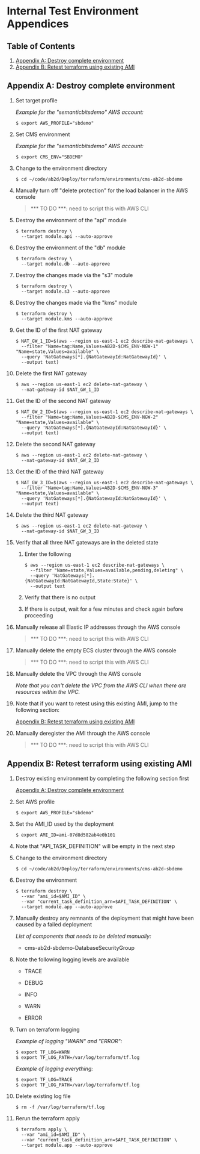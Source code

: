# Internal Test Environment Appendices

## Table of Contents

1. [Appendix A: Destroy complete environment](#appendix-bb-destroy-complete-environment)
1. [Appendix B: Retest terraform using existing AMI](#appendix-aa-retest-terraform-using-existing-ami)

## Appendix A: Destroy complete environment

1. Set target profile

   *Example for the "semanticbitsdemo" AWS account:*
   
   ```ShellSession
   $ export AWS_PROFILE="sbdemo"
   ```

1. Set CMS environment

   *Example for the "semanticbitsdemo" AWS account:*
   
   ```ShellSession
   $ export CMS_ENV="SBDEMO"
   ```

1. Change to the environment directory

   ```ShellSession
   $ cd ~/code/ab2d/Deploy/terraform/environments/cms-ab2d-sbdemo
   ```

1. Manually turn off "delete protection" for the load balancer in the AWS console

   > *** TO DO ***: need to script this with AWS CLI

1. Destroy the environment of the "api" module

   ```ShellSession
   $ terraform destroy \
     --target module.api --auto-approve
   ```

1. Destroy the environment of the "db" module

   ```ShellSession
   $ terraform destroy \
     --target module.db --auto-approve
   ```

1. Destroy the changes made via the "s3" module

   ```ShellSession
   $ terraform destroy \
     --target module.s3 --auto-approve
   ```

1. Destroy the changes made via the "kms" module

   ```ShellSession
   $ terraform destroy \
     --target module.kms --auto-approve
   ```

1. Get the ID of the first NAT gateway

   ```ShellSession
   $ NAT_GW_1_ID=$(aws --region us-east-1 ec2 describe-nat-gateways \
     --filter "Name=tag:Name,Values=AB2D-$CMS_ENV-NGW-1" "Name=state,Values=available" \
     --query 'NatGateways[*].{NatGatewayId:NatGatewayId}' \
     --output text)
   ```

1. Delete the first NAT gateway

   ```ShellSession
   $ aws --region us-east-1 ec2 delete-nat-gateway \
     --nat-gateway-id $NAT_GW_1_ID
   ```

1. Get the ID of the second NAT gateway

   ```ShellSession
   $ NAT_GW_2_ID=$(aws --region us-east-1 ec2 describe-nat-gateways \
     --filter "Name=tag:Name,Values=AB2D-$CMS_ENV-NGW-2" "Name=state,Values=available" \
     --query 'NatGateways[*].{NatGatewayId:NatGatewayId}' \
     --output text)
   ```

1. Delete the second NAT gateway

   ```ShellSession
   $ aws --region us-east-1 ec2 delete-nat-gateway \
     --nat-gateway-id $NAT_GW_2_ID
   ```

1. Get the ID of the third NAT gateway

   ```ShellSession
   $ NAT_GW_3_ID=$(aws --region us-east-1 ec2 describe-nat-gateways \
     --filter "Name=tag:Name,Values=AB2D-$CMS_ENV-NGW-3" "Name=state,Values=available" \
     --query 'NatGateways[*].{NatGatewayId:NatGatewayId}' \
     --output text)
   ```

1. Delete the third NAT gateway

   ```ShellSession
   $ aws --region us-east-1 ec2 delete-nat-gateway \
     --nat-gateway-id $NAT_GW_3_ID
   ```

1. Verify that all three NAT gateways are in the deleted state

   1. Enter the following
   
      ```ShellSession
      $ aws --region us-east-1 ec2 describe-nat-gateways \
        --filter "Name=state,Values=available,pending,deleting" \
        --query 'NatGateways[*].{NatGatewayId:NatGatewayId,State:State}' \
        --output text
      ```

   1. Verify that there is no output

   1. If there is output, wait for a few minutes and check again before proceeding

1. Manually release all Elastic IP addresses through the AWS console

    > *** TO DO ***: need to script this with AWS CLI

1. Manually delete the empty ECS cluster through the AWS console

   > *** TO DO ***: need to script this with AWS CLI
   
1. Manually delete the VPC through the AWS console

   *Note that you can't delete the VPC from the AWS CLI when there are resources within the VPC.*

1. Note that if you want to retest using this existing AMI, jump to the following section:

   [Appendix B: Retest terraform using existing AMI](#appendix-aa-retest-terraform-using-existing-ami)

1. Manually deregister the AMI through the AWS console

   > *** TO DO ***: need to script this with AWS CLI

## Appendix B: Retest terraform using existing AMI

1. Destroy existing environment by completing the following section first

   [Appendix A: Destroy complete environment](#appendix-bb-destroy-complete-environment)
   
1. Set AWS profile

   ```ShellSession
   $ export AWS_PROFILE="sbdemo"
   ```
   
1. Set the AMI_ID used by the deployment

   ```ShellSession
   $ export AMI_ID=ami-07d8d582ab4e0b101
   ```

1. Note that "API_TASK_DEFINITION" will be empty in the next step

1. Change to the environment directory

   ```ShellSession
   $ cd ~/code/ab2d/Deploy/terraform/environments/cms-ab2d-sbdemo
   ```

1. Destroy the environment

   ```ShellSession
   $ terraform destroy \
     --var "ami_id=$AMI_ID" \
     --var "current_task_definition_arn=$API_TASK_DEFINITION" \
     --target module.app --auto-approve
   ```

1. Manually destroy any remnants of the deployment that might have been caused by a failed deployment

   *List of components that needs to be deleted manually:*
   
   - cms-ab2d-sbdemo-DatabaseSecurityGroup

1. Note the following logging levels are available

   - TRACE

   - DEBUG

   - INFO

   - WARN

   - ERROR
   
1. Turn on terraform logging

   *Example of logging "WARN" and "ERROR":*
   
   ```ShellSession
   $ export TF_LOG=WARN
   $ export TF_LOG_PATH=/var/log/terraform/tf.log
   ```

   *Example of logging everything:*

   ```ShellSession
   $ export TF_LOG=TRACE
   $ export TF_LOG_PATH=/var/log/terraform/tf.log
   ```

1. Delete existing log file

   ```ShelSession
   $ rm -f /var/log/terraform/tf.log
   ```
   
1. Rerun the terraform apply

   ```ShellSession
   $ terraform apply \
     --var "ami_id=$AMI_ID" \
     --var "current_task_definition_arn=$API_TASK_DEFINITION" \
     --target module.app --auto-approve
   ```
